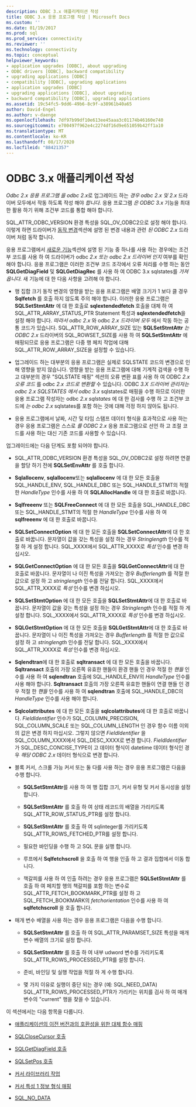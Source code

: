 ```yaml
---
description: ODBC 3.x 애플리케이션 작성
title: ODBC 3.x 응용 프로그램 작성 | Microsoft Docs
ms.custom: ''
ms.date: 01/19/2017
ms.prod: sql
ms.prod_service: connectivity
ms.reviewer: ''
ms.technology: connectivity
ms.topic: conceptual
helpviewer_keywords:
- application upgrades [ODBC], about upgrading
- ODBC drivers [ODBC], backward compatibility
- upgrading applications [ODBC]
- compatibility [ODBC], upgrading applications
- application upgrades [ODBC]
- upgrading applications [ODBC], about upgrading
- backward compatibility [ODBC], upgrading applications
ms.assetid: 19c54fc5-9dd6-49b6-8c9f-a38961b40a65
author: David-Engel
ms.author: v-daenge
ms.openlocfilehash: 7df97b99df10e613ee45aaa3c01174b46160e740
ms.sourcegitcommit: e700497f962e4c2274df16d9e651059b42ff1a10
ms.translationtype: MT
ms.contentlocale: ko-KR
ms.lasthandoff: 08/17/2020
ms.locfileid: "88421357"
---
```

# <a name="writing-odbc-3x-applications"></a>ODBC 3.x 애플리케이션 작성
*Odbc 2.x 응용 프로그램* *을 odbc 2.x*로 업그레이드 하는 *경우 odbc 2.x 및 2.x* 드라이버 모두에서 작동 하도록 작성 해야 *합니다.* 응용 프로그램 *은 ODBC 3.x* 기능을 최대한 활용 하기 위해 조건부 코드를 통합 해야 합니다.  
  
 SQL_ATTR_ODBC_VERSION 환경 특성을 SQL_OV_ODBC2으로 설정 해야 합니다. 이렇게 하면 드라이버가 [동작 변경](../../../odbc/reference/develop-app/behavioral-changes.md)섹션에 설명 된 변경 내용과 관련 *된 ODBC 2.x* 드라이버 처럼 동작 합니다.  
  
 응용 프로그램에서 [새로운 기능](../../../odbc/reference/develop-app/new-features.md)섹션에 설명 된 기능 중 하나를 사용 하는 경우에는 조건부 코드를 사용 하 여 드라이버가 odbc *2.x 또는 odbc* *2.x 드라이버 인지* 여부를 확인 해야 합니다. 응용 프로그램은 이러한 조건부 코드 조각에서 오류 처리를 수행 하는 동안 **SQLGetDiagField** 및 **SQLGetDiagRec** 를 사용 하 여 ODBC 3.x sqlstates를 *가져옵니다.* 새 기능에 대 한 다음 사항을 고려해 야 합니다.  
  
-   행 집합 크기 동작 변경의 영향을 받는 응용 프로그램은 배열 크기가 1 보다 클 경우 **Sqlfetch** 를 호출 하지 않도록 주의 해야 합니다. 이러한 응용 프로그램은 **SQLSetStmtAttr** 에 대 한 호출로 **sqlextendedfetch** 호출을 대체 하 여 SQL_ATTR_ARRAY_STATUS_PTR Statement 특성과 **sqlextendedfetch**을 설정 해야 합니다. *따라서 odbc 2.x* 와 odbc *2.x 드라이버 모두* 에서 작동 하는 공통 코드가 있습니다. SQL_ATTR_ROW_ARRAY_SIZE 있는 **SQLSetStmtAttr** *는 ODBC 2.x* 드라이버의 SQL_ROWSET_SIZE를 사용 하 여 **SQLSetStmtAttr** 에 매핑되므로 응용 프로그램은 다중 행 페치 작업에 대해 SQL_ATTR_ROW_ARRAY_SIZE을 설정할 수 있습니다.  
  
-   업그레이드 하는 대부분의 응용 프로그램은 실제로 SQLSTATE 코드의 변경으로 인해 영향을 받지 않습니다. 영향을 받는 응용 프로그램에 대해 기계적 검색을 수행 하 고 대부분의 경우 "SQLSTATE 매핑" 섹션의 오류 변환 표를 사용 하 여 ODBC *2.x 오류 코드* 를 odbc *2.x 코드로 변환할* 수 있습니다. ODBC *3.X 드라이버 관리자는 odbc 2.x* *SQLSTATES* *에서 odbc 3.x* sqlstates로 매핑을 수행 하므로 이러한 응용 프로그램 작성자는 odbc *2.x sqlstates* 에 대 한 검사를 수행 하 고 조건부 코드에 *는 odbc 2.x* sqlstates를 포함 하는 것에 대해 걱정 하지 않아도 됩니다.  
  
-   응용 프로그램에서 날짜, 시간 및 타임 스탬프 데이터 형식을 효과적으로 사용 하는 경우 응용 프로그램은 스스로 *를 ODBC 2.x* 응용 프로그램으로 선언 하 고 조절 코드를 사용 하는 대신 기존 코드를 사용할 수 있습니다.  
  
 업그레이드에는 다음 단계도 포함 되어야 합니다.  
  
-   SQL_ATTR_ODBC_VERSION 환경 특성을 SQL_OV_ODBC2로 설정 하려면 연결을 할당 하기 전에 **SQLSetEnvAttr** 를 호출 합니다.  
  
-   **Sqlallocenv**, **sqlallocenv**또는 **sqlallocenv** 에 대 한 모든 호출을 SQL_HANDLE_ENV, SQL_HANDLE_DBC 또는 SQL_HANDLE_STMT의 적절 한 *HandleType* 인수를 사용 하 여 **SQLAllocHandle** 에 대 한 호출로 바꿉니다.  
  
-   **Sqlfreeenv** 또는 **SQLFreeConnect** 에 대 한 모든 호출을 SQL_HANDLE_DBC 또는 SQL_HANDLE_STMT의 적절 한 *HandleType* 인수를 사용 하 여 **sqlfreeenv** 에 대 한 호출로 바꿉니다.  
  
-   **SQLSetConnectOption** 에 대 한 모든 호출을 **SQLSetConnectAttr**에 대 한 호출로 바꿉니다. 문자열이 값을 갖는 특성을 설정 하는 경우 *Stringlength* 인수를 적절 하 게 설정 합니다. SQL_XXXX에서 SQL_ATTR_XXXX로 *특성* 인수를 변경 하십시오.  
  
-   **SQLGetConnectOption** 에 대 한 모든 호출을 **SQLGetConnectAttr**에 대 한 호출로 바꿉니다. 문자열이 나 이진 특성을 가져오는 경우 *Bufferlength* 를 적절 한 값으로 설정 하 고 *stringlength* 인수를 전달 합니다. SQL_XXXX에서 SQL_ATTR_XXXX로 *특성* 인수를 변경 하십시오.  
  
-   **SQLSetStmtOption** 에 대 한 모든 호출을 **SQLSetStmtAttr**에 대 한 호출로 바꿉니다. 문자열이 값을 갖는 특성을 설정 하는 경우 *Stringlength* 인수를 적절 하 게 설정 합니다. SQL_XXXX에서 SQL_ATTR_XXXX로 *특성* 인수를 변경 하십시오.  
  
-   **SQLGetStmtOption** 에 대 한 모든 호출을 **SQLGetStmtAttr**에 대 한 호출로 바꿉니다. 문자열이 나 이진 특성을 가져오는 경우 *Bufferlength* 를 적절 한 값으로 설정 하 고 *stringlength* 인수를 전달 합니다. SQL_XXXX에서 SQL_ATTR_XXXX로 *특성* 인수를 변경 하십시오.  
  
-   **Sqlendtran**에 대 한 호출로 **sqltransact** 에 대 한 모든 호출을 바꿉니다. **Sqltransact** 호출의 가장 오른쪽 유효한 핸들이 환경 핸들 인 경우 적절 한 *핸들* 인수를 사용 하 여 **sqlendtran** 호출에 SQL_HANDLE_ENV의 *HandleType* 인수를 사용 해야 합니다. **Sqltransact** 호출의 가장 오른쪽 유효한 핸들이 연결 핸들 인 경우 적절 한 *핸들* 인수를 사용 하 여 **sqlendtran** 호출에 SQL_HANDLE_DBC의 *HandleType* 인수를 사용 해야 합니다.  
  
-   **Sqlcolattributes** 에 대 한 모든 호출을 **sqlcolattributes**에 대 한 호출로 바꿉니다. *FieldIdentifier* 인수가 SQL_COLUMN_PRECISION, SQL_COLUMN_SCALE 또는 SQL_COLUMN_LENGTH 인 경우 함수 이름 이외의 값은 변경 하지 마십시오. 그렇지 않으면 *FieldIdentifier* 을 SQL_COLUMN_XXXX에서 SQL_DESC_XXXX로 변경 합니다. *FieldIdentifier* 가 SQL_DESC_CONCISE_TYPE이 고 데이터 형식이 datetime 데이터 형식인 경우 *해당 ODBC 2.x* 데이터 형식으로 변경 합니다.  
  
-   블록 커서, 스크롤 가능 커서 또는 둘 다를 사용 하는 경우 응용 프로그램은 다음을 수행 합니다.  
  
    -   **SQLSetStmtAttr**를 사용 하 여 행 집합 크기, 커서 유형 및 커서 동시성을 설정 합니다.  
  
    -   **SQLSetStmtAttr** 를 호출 하 여 상태 레코드의 배열을 가리키도록 SQL_ATTR_ROW_STATUS_PTR를 설정 합니다.  
  
    -   **SQLSetStmtAttr** 를 호출 하 여 sqlinteger를 가리키도록 SQL_ATTR_ROWS_FETCHED_PTR를 설정 합니다.  
  
    -   필요한 바인딩을 수행 하 고 SQL 문을 실행 합니다.  
  
    -   루프에서 **Sqlfetchscroll** 을 호출 하 여 행을 인출 하 고 결과 집합에서 이동 합니다.  
  
    -   책갈피를 사용 하 여 인출 하려는 경우 응용 프로그램은 **SQLSetStmtAttr** 를 호출 하 여 페치할 행의 책갈피를 포함 하는 변수로 SQL_ATTR_FETCH_BOOKMARK_PTR를 설정 하 고 SQL_FETCH_BOOKMARK의 *fetchorientation* 인수를 사용 하 여 **sqlfetchscroll** 을 호출 합니다.  
  
-   매개 변수 배열을 사용 하는 경우 응용 프로그램은 다음을 수행 합니다.  
  
    -   **SQLSetStmtAttr** 를 호출 하 여 SQL_ATTR_PARAMSET_SIZE 특성을 매개 변수 배열의 크기로 설정 합니다.  
  
    -   **SQLSetStmtAttr** 를 호출 하 여 내부 udword 변수를 가리키도록 SQL_ATTR_ROWS_PROCESSED_PTR를 설정 합니다.  
  
    -   준비, 바인딩 및 실행 작업을 적절 하 게 수행 합니다.  
  
    -   몇 가지 이유로 실행이 중단 되는 경우 (예: SQL_NEED_DATA) SQL_ATTR_ROWS_PROCESSED_PTR가 가리키는 위치를 검사 하 여 매개 변수의 "current" 행을 찾을 수 있습니다.  
  
 이 섹션에서는 다음 항목을 다룹니다.  
  
-   [애플리케이션의 이전 버전과의 호환성을 위한 대체 함수 매핑](../../../odbc/reference/develop-app/mapping-replacement-functions-for-backward-compatibility-of-applications.md)  
  
-   [SQLCloseCursor 호출](../../../odbc/reference/develop-app/calling-sqlclosecursor.md)  
  
-   [SQLGetDiagField 호출](../../../odbc/reference/develop-app/calling-sqlgetdiagfield.md)  
  
-   [SQLSetPos 호출](../../../odbc/reference/develop-app/calling-sqlsetpos.md)  
  
-   [커서 라이브러리 작업](../../../odbc/reference/develop-app/cursor-library-operations.md)  
  
-   [커서 특성 1 정보 형식 매핑](../../../odbc/reference/develop-app/mapping-the-cursor-attributes1-information-types.md)  
  
-   [SQL_NO_DATA](../../../odbc/reference/develop-app/sql-no-data.md)
